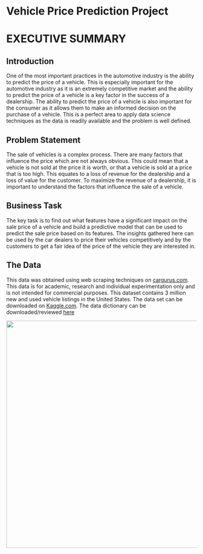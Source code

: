# **Vehicle Price Prediction Project**

# **EXECUTIVE SUMMARY**

## **Introduction**
One of the most important practices in the automotive industry is the ability to predict the price of a vehicle. This is especially important for the automotive industry as it is an extremely competitive market and the ability to predict the price of a vehicle is a key factor in the success of a dealership. The ability to predict the price of a vehicle is also important for the consumer as it allows them to make an informed decision on the purchase of a vehicle. This is a perfect area to apply data science techniques as the data is readily available and the problem is well defined.

## **Problem Statement**
The sale of vehicles is a complex process. There are many factors that influence the price which are not always obvious. This could mean that a vehicle is not sold at the price it is worth, or that a vehicle is sold at a price that is too high. This equates to a loss of revenue for the dealership and a loss of value for the customer. To maximize the revenue of a dealership, it is important to understand the factors that influence the sale of a vehicle.

## **Business Task**
The key task is to find out what features have a significant impact on the sale price of a vehicle and build a predictive model that can be used to predict the sale price based on its features. The insights gathered here can be used by the car dealers to price their vehicles competitively and by the customers to get a fair idea of the price of the vehicle they are interested in.

## **The Data**
This data was obtained using web scraping techniques on [cargurus.com](https://www.cargurus.com/). This data is for academic, research and individual experimentation only and is not intended for commercial purposes. This dataset contains 3 million new and used vehicle listings in the United States. The data set can be downloaded on [Kaggle.com](https://www.kaggle.com/datasets/ananaymital/us-used-cars-dataset?select=used_cars_data.csv). The data dictionary can be downloaded/reviewed [here]()

<img src="https://drive.google.com/file/d/1LCpr-FdtcplrvDehEsurwEFnmp6ggWdM/view?usp=share_link" width=600>

